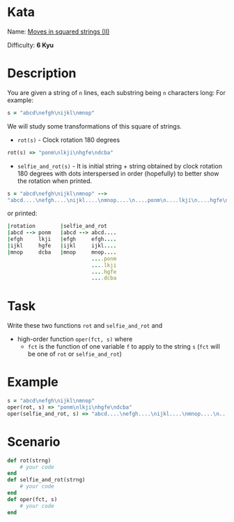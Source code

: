 # Kata
Name: [Moves in squared strings (II)](https://www.codewars.com/kata/moves-in-squared-strings-ii)

Difficulty: **6 Kyu**

# Description
You are given a string of `n` lines, each substring being `n` characters long: For example:

```ruby
s = "abcd\nefgh\nijkl\nmnop"
```

We will study some transformations of this square of strings.

* `rot(s)` - Clock rotation 180 degrees

```ruby
rot(s) => "ponm\nlkji\nhgfe\ndcba"
```

* `selfie_and_rot(s)` - It is initial string + string obtained by clock rotation 180 degrees with dots interspersed in order (hopefully) to better show the rotation when printed.

```ruby
s = "abcd\nefgh\nijkl\nmnop" --> 
"abcd....\nefgh....\nijkl....\nmnop....\n....ponm\n....lkji\n....hgfe\n....dcba"
```
or printed:

```ruby
|rotation        |selfie_and_rot
|abcd --> ponm   |abcd --> abcd....
|efgh     lkji   |efgh     efgh....
|ijkl     hgfe   |ijkl     ijkl....   
|mnop     dcba   |mnop     mnop....
                           ....ponm
                           ....lkji
                           ....hgfe
                           ....dcba
```

# Task
Write these two functions `rot` and `selfie_and_rot` and

* high-order function `oper(fct, s)` where
  * `fct` is the function of one variable `f` to apply to the string `s` (`fct` will be one of `rot` or `selfie_and_rot`)

# Example
```ruby
s = "abcd\nefgh\nijkl\nmnop"
oper(rot, s) => "ponm\nlkji\nhgfe\ndcba"
oper(selfie_and_rot, s) => "abcd....\nefgh....\nijkl....\nmnop....\n....ponm\n....lkji\n....hgfe\n....dcba"
```

# Scenario
```ruby
def rot(strng)
    # your code
end
def selfie_and_rot(strng)
    # your code
end
def oper(fct, s) 
    # your code
end
```